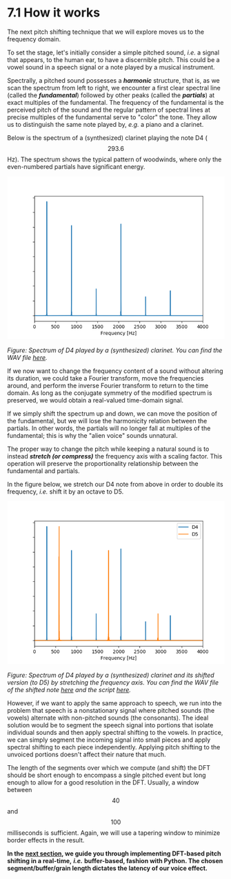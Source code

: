 # 7.1 How it works

The next pitch shifting technique that we will explore moves us to the frequency domain.

To set the stage, let's initially consider a simple pitched sound, _i.e._ a signal that appears, to the human ear, to have a discernible pitch. This could be a vowel sound in a speech signal or a note played by a musical instrument.

Spectrally, a pitched sound possesses a _**harmonic**_ structure, that is, as we scan the spectrum from left to right, we encounter a first clear spectral line \(called the _**fundamental**_\) followed by other peaks \(called the _**partials**_\) at exact multiples of the fundamental. The frequency of the fundamental is the perceived pitch of the sound and the regular pattern of spectral lines at precise multiples of the fundamental serve to "color" the tone. They allow us to distinguish the same note played by, _e.g._ a piano and a clarinet.

Below is the spectrum of a \(synthesized\) clarinet playing the note D4 \($$293.6$$ Hz\). The spectrum shows the typical pattern of woodwinds, where only the even-numbered partials have significant energy.

![](../.gitbook/assets/clarinet_spectrum.png)

_Figure: Spectrum of D4 played by a \(synthesized\) clarinet. You can find the WAV file_ [_here_](https://github.com/LCAV/dsp-labs/tree/master/scripts/dft/clarinet_D4.wav)_._

If we now want to change the frequency content of a sound without altering its duration, we could take a Fourier transform, move the frequencies around, and perform the inverse Fourier transform to return to the time domain. As long as the conjugate symmetry of the modified spectrum is preserved, we would obtain a real-valued time-domain signal.

If we simply shift the spectrum up and down, we can move the position of the fundamental, but we will lose the harmonicity relation between the partials. In other words, the partials will no longer fall at multiples of the fundamental; this is why the "alien voice" sounds unnatural.

The proper way to change the pitch while keeping a natural sound is to instead _**stretch \(or compress\)**_ the frequency axis with a scaling factor. This operation will preserve the proportionality relationship between the fundamental and partials.

In the figure below, we stretch our D4 note from above in order to double its frequency, _i.e._ shift it by an octave to D5.

![](../.gitbook/assets/shift_spectrum%20%281%29.png)

_Figure: Spectrum of D4 played by a \(synthesized\) clarinet and its shifted version \(to D5\) by stretching the frequency axis. You can find the WAV file of the shifted note_ [_here_](https://github.com/LCAV/dsp-labs/tree/master/scripts/dft/clarinet_D5.wav) _and the script_ [_here_](https://github.com/LCAV/dsp-labs/tree/master/scripts/dft/dft_shift_example.py)_._

However, if we want to apply the same approach to speech, we run into the problem that speech is a nonstationary signal where pitched sounds \(the vowels\) alternate with non-pitched sounds \(the consonants\). The ideal solution would be to segment the speech signal into portions that isolate individual sounds and then apply spectral shifting to the vowels. In practice, we can simply segment the incoming signal into small pieces and apply spectral shifting to each piece independently. Applying pitch shifting to the unvoiced portions doesn't affect their nature that much.

The length of the segments over which we compute \(and shift\) the DFT should be short enough to encompass a single pitched event but long enough to allow for a good resolution in the DFT. Usually, a window between $$40$$ and $$100$$ milliseconds is sufficient. Again, we will use a tapering window to minimize border effects in the result.

**In the** [**next section**](implementation.md)**, we guide you through implementing DFT-based pitch shifting in a real-time,** _**i.e.**_ **buffer-based, fashion with Python. The chosen segment/buffer/grain length dictates the latency of our voice effect.**

